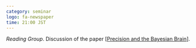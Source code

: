 ```yaml
---
category: seminar
logo: fa-newspaper
time: 21:00 JST
---
```


*Reading Group*.  Discussion of the paper [[Precision and the Bayesian Brain](https://www.sciencedirect.com/science/article/abs/pii/S0960982221010344)].
